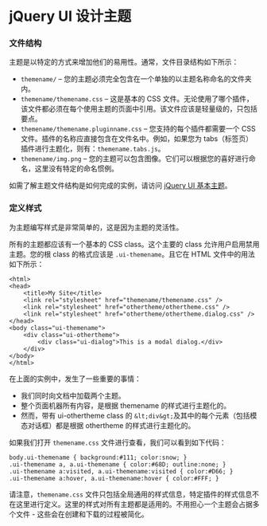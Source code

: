 # jQuery UI 设计主题

### 文件结构

主题是以特定的方式来增加他们的易用性。通常，文件目录结构如下所示：

*   `themename/` – 您的主题必须完全包含在一个单独的以主题名称命名的文件夹内。
*   `themename/themename.css` – 这是基本的 CSS 文件。无论使用了哪个插件，该文件都必须在每个使用主题的页面中引用。该文件应该是轻量级的，只包括要点。
*   `themename/themename.pluginname.css` – 您支持的每个插件都需要一个 CSS 文件。插件的名称应直接包含在文件名中。例如，如果您为 tabs（标签页）插件进行主题化，则有：`themename.tabs.js`。
*   `themename/img.png` – 您的主题可以包含图像。它们可以根据您的喜好进行命名，这里没有特定的命名惯例。

如需了解主题文件结构是如何完成的实例，请访问 [jQuery UI 基本主题](https://github.com/jquery/jquery-ui/tree/master/themes/base)。

### 定义样式

为主题编写样式是非常简单的，这是因为主题的灵活性。

所有的主题都应该有一个基本的 CSS class。这个主要的 class 允许用户启用禁用主题。您的根 class 的格式应该是 `.ui-themename`。且它在 HTML 文件中的用法如下所示：

```
<html>
<head>
    <title>My Site</title>
    <link rel="stylesheet" href="themename/themename.css" />
    <link rel="stylesheet" href="othertheme/othertheme.css" />
    <link rel="stylesheet" href="othertheme/othertheme.dialog.css" />
</head>
<body class="ui-themename">
    <div class="ui-othertheme">
        <div class="ui-dialog">This is a modal dialog.</div>
    </div>
</body>
</html>

```

在上面的实例中，发生了一些重要的事情：

*   我们同时向文档中加载两个主题。
*   整个页面机器所有内容，是根据 themename 的样式进行主题化的。
*   然而，带有 ui-othertheme class 的 `&lt;div&gt;`及其中的每个元素（包括模态对话框）都是根据 othertheme 的样式进行主题化的。

如果我们打开 `themename.css` 文件进行查看，我们可以看到如下代码：

```
body.ui-themename { background:#111; color:snow; }
.ui-themename a, a.ui-themename { color:#68D; outline:none; }
.ui-themename a:visited, a.ui-themename:visited { color:#D66; }
.ui-themename a:hover, a.ui-themename:hover { color:#FFF; }

```

请注意，`themename.css` 文件只包括全局通用的样式信息，特定插件的样式信息不在这里进行定义。这里的样式对所有主题都是适用的。不用担心一个主题会占据多个文件 - 这些会在创建和下载的过程被简化。

